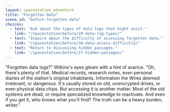 ```yaml
---
layout: spacestation_adventure
title: "Forgotten Data"
scene_id: "before-forgotten-data"
choices:
  - text: "Ask about the types of data logs that might exist."
    link: "/spacestation/before/29-data-log-types/"
  - text: "Inquire about the difficulty of accessing forgotten data."
    link: "/spacestation/before/30-data-access-difficulty/"
  - text: "Return to discussing hidden passages."
    link: "/spacestation/before/27-hidden-passages/"
---
```


"Forgotten data logs?" Wilkins's eyes gleam with a hint of avarice. "Oh, there's plenty of that. Medical records, research notes, even personal diaries of the station's original inhabitants. Information the Wires deemed irrelevant, or dangerous. It's usually stored on old, unencrypted drives, or even physical data chips. But accessing it is another matter. Most of the old systems are dead, or require specialized knowledge to reactivate. And even if you get it, who knows what you'll find? The truth can be a heavy burden, writer."
